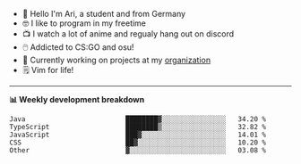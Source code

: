 * 👋 Hello I'm Ari, a student and from Germany
* 🤓 I like to program in my freetime
* 📺 I watch a lot of anime and regualy hang out on discord
* 🖱️ Addicted to CS:GO and osu!
* 👷 Currently working on projects at my [organization](https://github.com/aridevelopment-de)
* 🗒️ Vim for life!

<hr />

**📊 Weekly development breakdown**

<!--START_SECTION:waka-->

```text
Java                         ████████▓░░░░░░░░░░░░░░░░   34.20 %
TypeScript                   ████████▒░░░░░░░░░░░░░░░░   32.82 %
JavaScript                   ███▓░░░░░░░░░░░░░░░░░░░░░   14.01 %
CSS                          ██▓░░░░░░░░░░░░░░░░░░░░░░   10.20 %
Other                        ▓░░░░░░░░░░░░░░░░░░░░░░░░   03.08 %
```

<!--END_SECTION:waka-->
